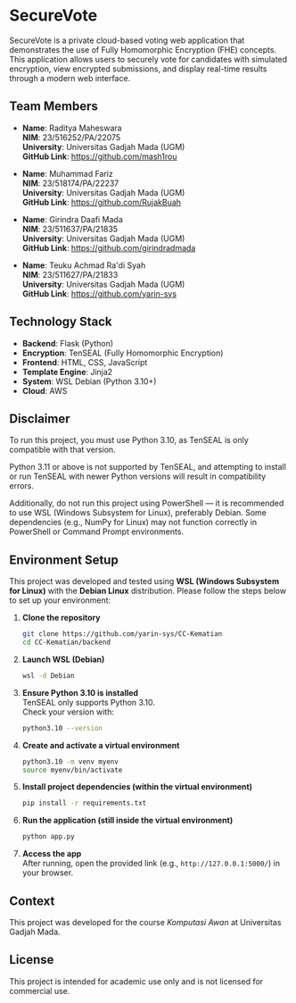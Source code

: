 
# SecureVote

SecureVote is a private cloud-based voting web application that demonstrates the use of Fully Homomorphic Encryption (FHE) concepts. This application allows users to securely vote for candidates with simulated encryption, view encrypted submissions, and display real-time results through a modern web interface.

## Team Members

- **Name**: Raditya Maheswara  
  **NIM**: 23/516252/PA/22075  
  **University**: Universitas Gadjah Mada (UGM)  
  **GitHub Link**: https://github.com/mash1rou

- **Name**: Muhammad Fariz  
  **NIM**: 23/518174/PA/22237  
  **University**: Universitas Gadjah Mada (UGM)  
  **GitHub Link**: https://github.com/RujakBuah

- **Name**: Girindra Daafi Mada  
  **NIM**: 23/511637/PA/21835  
  **University**: Universitas Gadjah Mada (UGM)  
  **GitHub Link**: https://github.com/girindradmada

- **Name**: Teuku Achmad Ra'di Syah  
  **NIM**: 23/511627/PA/21833  
  **University**: Universitas Gadjah Mada (UGM)  
  **GitHub Link**: https://github.com/yarin-sys


## Technology Stack

- **Backend**: Flask (Python)
- **Encryption**: TenSEAL (Fully Homomorphic Encryption)
- **Frontend**: HTML, CSS, JavaScript
- **Template Engine**: Jinja2
- **System**: WSL Debian (Python 3.10+)
- **Cloud**: AWS

## Disclaimer
To run this project, you must use Python 3.10, as TenSEAL is only compatible with that version.  

Python 3.11 or above is not supported by TenSEAL, and attempting to install or run TenSEAL with newer Python versions will result in compatibility errors.  

Additionally, do not run this project using PowerShell — it is recommended to use WSL (Windows Subsystem for Linux), preferably Debian. Some dependencies (e.g., NumPy for Linux) may not function correctly in PowerShell or Command Prompt environments.

## Environment Setup

This project was developed and tested using **WSL (Windows Subsystem for Linux)** with the **Debian Linux** distribution. Please follow the steps below to set up your environment:

1. **Clone the repository**  
   ```bash
   git clone https://github.com/yarin-sys/CC-Kematian
   cd CC-Kematian/backend
   ```

2. **Launch WSL (Debian)**  
   ```bash
   wsl -d Debian
   ```

3. **Ensure Python 3.10 is installed**  
   TenSEAL only supports Python 3.10.  
   Check your version with:
   ```bash
   python3.10 --version
   ```

4. **Create and activate a virtual environment**  
   ```bash
   python3.10 -m venv myenv
   source myenv/bin/activate
   ```

5. **Install project dependencies (within the virtual environment)**  
   ```bash
   pip install -r requirements.txt
   ```

6. **Run the application (still inside the virtual environment)**  
   ```bash
   python app.py
   ```

7. **Access the app**  
   After running, open the provided link (e.g., `http://127.0.0.1:5000/`) in your browser.

## Context

This project was developed for the course *Komputasi Awan* at Universitas Gadjah Mada.

## License

This project is intended for academic use only and is not licensed for commercial use.
